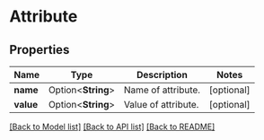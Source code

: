 # Attribute

## Properties

Name | Type | Description | Notes
------------ | ------------- | ------------- | -------------
**name** | Option<**String**> | Name of attribute. | [optional]
**value** | Option<**String**> | Value of attribute. | [optional]

[[Back to Model list]](../README.md#documentation-for-models) [[Back to API list]](../README.md#documentation-for-api-endpoints) [[Back to README]](../README.md)


